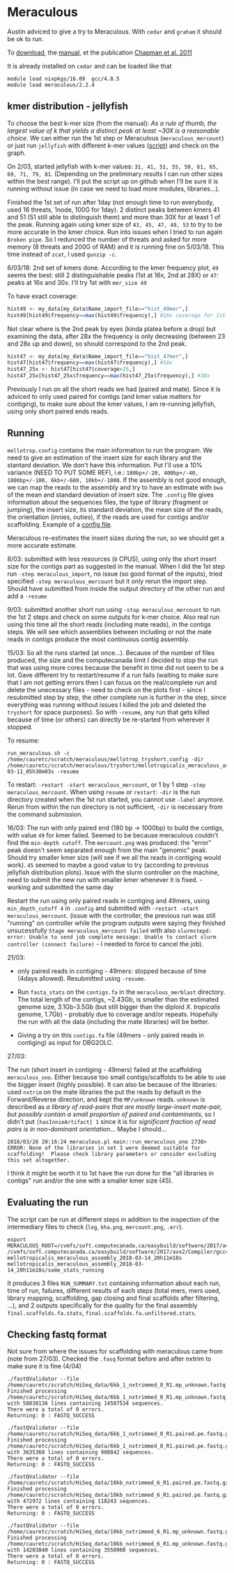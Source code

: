 # Meraculous

Austin adviced to give a try to Meraculous. With `cedar` and `graham` it should be ok to run.

To [download](https://jgi.doe.gov/data-and-tools/meraculous/), the [manual](http://1ofdmq2n8tc36m6i46scovo2e.wpengine.netdna-cdn.com/wp-content/uploads/2014/12/Manual.pdf), et the publication [Chapman et al. 2011](http://journals.plos.org/plosone/article?id=10.1371/journal.pone.0023501)

It is already installed on `cedar` and can be loaded like that
```
module load nixpkgs/16.09  gcc/4.8.5
module load meraculous/2.2.4
```
## kmer distribution - jellyfish

To choose the best k-mer size (from the manual): *As a rule of thumb, the largest value of k that yields a distinct peak at least ~30X is a reasonable choice*. We can either run the 1st step or Meraculous (`meraculous_mercount`) or just run `jellyfish` with different k-mer values ([script](https://github.com/caro46/Tetraploid_project/blob/master/some_scripts/jellyfish_iteratively.pl)) and check on the graph.

On 2/03, started jellyfish with k-mer values: `31, 41, 51, 55, 59, 61, 65, 69, 71, 79, 81`. (Depending on the preliminary results I can run other sizes within the best range). I'll put the script up on github when I'll be sure it is running without issue (in case we need to load more modules, libraries...).

Finished the 1st set of run after 1day (not enough time to run everybody, used 16 threats, 1node, 100G for 1day). 2 distinct peaks between kmers 41 and 51 (51 still able to distinguish them) and more than 30X for at least 1 of the peak. Running again using kmer size of `43, 45, 47, 49, 53` to try to be more accurate in the kmer choice. Run into issues when I tried to run again `Broken pipe`. So I redunced the number of threats and asked for more memory (8 threats and 200G of RAM) and it is running fine on 5/03/18. This time instead of `zcat`, I used `gunzip -c`.

6/03/18: 2nd set of kmers done. According to the kmer frequency plot, `49` seems the best: still 2 distinguishable peaks (1st at 16x, 2nd at 28X) or `47`: peaks at 16x and  30x. I'll try 1st with `mer_size 49`

To have exact coverage:
```R
hist49 <- my_data[my_data$Name_import_file=="hist_49mer",]
hist49[hist49$frequency==max(hist49$frequency),] #16x coverage for 1st peak
```
Not clear where is the 2nd peak by eyes (kinda platea before a drop) but examining the data, after 28x the frequency is only decreasing (between 23 and 28x up and down), so should correspond to the 2nd peak. 
```R
hist47 <- my_data[my_data$Name_import_file=="hist_47mer",]
hist47[hist47$frequency==max(hist47$frequency),] #16x
hist47_25x <- hist47[hist47$coverage>25,]
hist47_25x[hist47_25x$frequency==max(hist47_25x$frequency),] #30x
```
Previously I run on all the short reads we had (paired and mate). Since it is adviced to only used paired for contigs (and kmer value matters for contiging), to make sure about the kmer values, I am re-running jellyfish, using only short paired ends reads.

## Running

`mellotrop.config` contains the main information to run the program. We need to give an estimation of the insert size for each library and the stantard deviation. We don't have this information. Put I'll use a 10\% variance (NEED TO PUT SOME REF), i.e.: `180bp+/-20, 400bp+/-40, 1000bp+/-100, 6kb+/-600, 10kb+/-1000`. If the assembly is not good enough, we can map the reads to the assembly and try to have an estimate with `bwa` of the mean and standard deviation of insert size. The `.config` file gives information about the sequences files, the type of library (fragment or jumping), the insert size, its standard deviation, the mean size of the reads, the orientation (innies, outies), if the reads are used for contigs and/or scaffolding. Example of a [config file](https://github.com/caro46/Tetraploid_project/blob/master/files_examples/mellotrop.config).

Meraculous re-estimates the insert sizes during the run, so we should get a more accurate estimate.

8/03: submitted with less resources (`8` CPUS), using only the short insert size for the contigs part as suggested in the manual. When I did the 1st step run `-step meraculous_import`, no issue (so good format of the inputs), tried specified `-step meraculous_mercount` but it only rerun the import step. Should have submitted from inside the output directory of the other run and add a `-resume`

9/03: submitted another short run using `-stop meraculous_mercount` to run the 1st 2 steps and check on some outputs for k-mer choice. Also real run using this time all the short reads (including mate reads), in the contigs steps. We will see which assemblies between including or not the mate reads in contigs produce the most continuous contig assembly.

15/03: So all the runs started (at once...). Because of the number of files produced, the size and the computecanada limit I decided to stop the run that was using more cores because the benefit in time did not seem to be a lot. Gave different try to restart/resume if a run fails (waiting to make sure that I am not getting errors then I can focus on the real/complete run and delete the unecessary files - need to check on the plots first - since I resubmitted step by step, the other complete run is further in the step, since everything was running without issues I killed the job and deleted the `tryshort` for space purposes). So with `-resume`, any run that gets killed because of time (or others) can directly be re-started from wherever it stopped.

To resume:
```
run_meraculous.sh -c /home/cauretc/scratch/meraculous/mellotrop_tryshort.config -dir /home/cauretc/scratch/meraculous/tryshort/mellotropicalis_meraculous_assembly_1st_step_2018-03-11_05h30m03s -resume
```
To restart: `-restart -start meraculous_mercount`, or 1 by 1 step `-step meraculous_mercount`. When using `resume` or `restart`: `-dir` is the run directory created when the 1st run started, you cannot use `-label` anymore. Rerun from within the run directory is not sufficient, `-dir` is necessary from the command submission.

16/03: The run with only paired end (180 bp -> 1000bp) to build the contigs, with value `49` for kmer failed. Seemed to be because meraculous couldn't find the `min-depth cutoff`. The `mercount.png` was produced: the "error" peak doesn't seem separated enough from the main "genomic" peak. Should try smaller kmer size (will see if we all the reads in contiging would work). `45` seemed to maybe a good value to try (according to previous jellyfish distribution plots). Issue with the slurm controller on the machine, need to submit the new run with smaller kmer whenever it is fixed. - working and submitted the same day

Restart the run using only paired reads in contiging and 49mers, using `min_depth_cutoff 4` in `.config` and submitted with `-restart -start meraculous_mercount`. (issue with the controller, the previous run was still "running" on controller while the program outputs were saying they finished unsucessfully `Stage meraculous_mercount failed` with also `slurmstepd: error: Unable to send job complete message: Unable to contact slurm controller (connect failure)` - I needed to force to cancel the job).

21/03: 

- only paired reads in contiging - 49mers: stopped because of time (4days allowed). Resubmitted using `-resume`.

- Run `fasta_stats` on the `contigs.fa` in the `meraculous_merblast` directory. The total length of the contigs, ~2.43Gb, is smaller than the estimated genome size, 3.1Gb-3.5Gb (but still bigger than the diploid *X. tropicalis* genome, 1.7Gb) - probably due to coverage and/or repeats. Hopefully the run with all the data (including the mate libraries) will be better. 

- Giving a try on this `contigs.fa` file (49mers - only paired reads in contiging) as input for DBG2OLC. 

27/03:

The run (short insert in contiging - 49mers) failed at the scaffolding `meraculous_ono`. Either because too small contigs/scaffolds to be able to use the bigger insert (highly possible). It can also be because of the libraries: used `nxtrim` on the mate libraries the put the reads by default in the Forward/Reverse direction, and kept the `MP/unknown` reads. `unknown` is described as *a library of read-pairs that are mostly large-insert mate-pair, but possibly contain a small proportion of paired end contaminants*, so I didn't put `[hasInnieArtifact] 1` since it is for *significant fraction of read pairs is in non-dominant orientation*... Maybe I should... 
```
2018/03/26 20:16:24 meraculous.pl main::run_meraculous_ono 2738> ERROR: None of the libraries in set 3 were deemed suitable for scaffolding!  Please check library parameters or consider excluding this set altogether.
```
I think it might be worth it to 1st have the run done for the "all libraries in contigs" run and/or the one with a smaller kmer size (45).

## Evaluating the run
The script can be run at different steps in addition to the inspection of the intermediary files to check (`log`, `kha.png`, `mercount.png`, `.err`). 
```
export MERACULOUS_ROOT=/cvmfs/soft.computecanada.ca/easybuild/software/2017/avx2/Compiler/gcc4.8/meraculous/2.2.4/bin/
/cvmfs/soft.computecanada.ca/easybuild/software/2017/avx2/Compiler/gcc4.8/meraculous/2.2.4/bin/evaluate_meraculous_run.sh mellotropicalis_meraculous_assembly_2018-03-14_20h11m18s mellotropicalis_meraculous_assembly_2018-03-14_20h11m18s/some_stats_running
```
It produces 3 files `RUN_SUMMARY.txt` containing information about each run, time of run, failures, different results of each steps (total mers, mers used, library mapping, scaffolding, gap closing and final scaffolds after filtering, ...), and 2 outputs specifically for the quality for the final assembly `final.scaffolds.fa.stats`, `final.scaffolds.fa.unfiltered.stats`.

## Checking fastq format
Not sure from where the issues for scaffolding with meraculous came from (note from 27/03). Checked the `.fasq` format before and after nxtrim to make sure it is fine (4/04)
```
./fastQValidator --file /home/cauretc/scratch/HiSeq_data/6kb_1_nxtrimmed_0_R1.mp_unknown.fastq.gz 
Finished processing /home/cauretc/scratch/HiSeq_data/6kb_1_nxtrimmed_0_R1.mp_unknown.fastq.gz with 58030136 lines containing 14507534 sequences.
There were a total of 0 errors.
Returning: 0 : FASTQ_SUCCESS

./fastQValidator --file /home/cauretc/scratch/HiSeq_data/6kb_1_nxtrimmed_0_R1.paired.pe.fastq.gz 
Finished processing /home/cauretc/scratch/HiSeq_data/6kb_1_nxtrimmed_0_R1.paired.pe.fastq.gz with 3635368 lines containing 908842 sequences.
There were a total of 0 errors.
Returning: 0 : FASTQ_SUCCESS

./fastQValidator --file /home/cauretc/scratch/HiSeq_data/10kb_nxtrimmed_6_R1.paired.pe.fastq.gz
Finished processing /home/cauretc/scratch/HiSeq_data/10kb_nxtrimmed_6_R1.paired.pe.fastq.gz with 472972 lines containing 118243 sequences.
There were a total of 0 errors.
Returning: 0 : FASTQ_SUCCESS

./fastQValidator --file /home/cauretc/scratch/HiSeq_data/10kb_nxtrimmed_6_R1.mp_unknown.fastq.gz 
Finished processing /home/cauretc/scratch/HiSeq_data/10kb_nxtrimmed_6_R1.mp_unknown.fastq.gz with 14203840 lines containing 3550960 sequences.
There were a total of 0 errors.
Returning: 0 : FASTQ_SUCCESS
```
